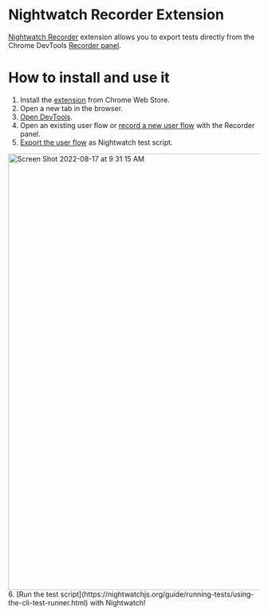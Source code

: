# Nightwatch Recorder Extension

[Nightwatch Recorder]((https://chrome.google.com/webstore/detail/nightwatch-chrome-recorde/nhbccjfogdgkahamfohokdhcnemjafjk/related)) extension allows you to export tests directly from the Chrome DevTools [Recorder panel](https://goo.gle/devtools-recorder).

# How to install and use it

1. Install the [extension](https://chrome.google.com/webstore/detail/nightwatch-chrome-recorde/nhbccjfogdgkahamfohokdhcnemjafjk/related) from Chrome Web Store. 
2. Open a new tab in the browser.
3. [Open DevTools](https://developer.chrome.com/docs/devtools/open/).
4. Open an existing user flow or [record a new user flow](https://goo.gle/devtools-recorder) with the Recorder panel.
5. [Export the user flow](https://developer.chrome.com/docs/devtools/recorder/reference/#export-flows) as Nightwatch test script. 
  <img width="873" alt="Screen Shot 2022-08-17 at 9 31 15 AM" src="https://user-images.githubusercontent.com/5917927/185052858-44ba664a-33e4-48e3-83f3-83ff295d4d52.png">
6. [Run the test script](https://nightwatchjs.org/guide/running-tests/using-the-cli-test-runner.html) with Nightwatch!
